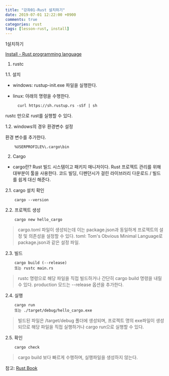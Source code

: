 ```yaml
---
title: "강좌01-Rust 설치하기"
date: 2019-07-01 12:22:00 +0900
comments: true
categories: rust
tags: [lesson-rust, install]
---
```



1설치하기

[Install - Rust programming language](https://www.rust-lang.org/tools/install)

1. rustc 
 
1.1. 설치

  - windows: rustup-init.exe 파일을 실행한다.
  - linux: 아래의 명령을 수행한다.

          curl https://sh.rustup.rs -sSf | sh

rustc 만으로 rust를 실행할 수 있다. 


1.2.  windows의 경우 환경변수 설정

환경 변수를 추가한다.

        %USERPROFILE%\.cargo\bin
        

2. Cargo

- cargo란? 
Rust 빌드 시스템이고 패키지 매니저이다. Rust 프로젝트 관리를 위해 대부분이 툴을 사용한다. 코드 빌딩, 디펜던시가 걸린 라이브러리 다운로드 / 빌드 를 쉽게 대신 해준다. 

2.1. cargo 설치 확인

        cargo --version


2.2. 프로젝트 생성

        cargo new hello_cargo
        
>cargo.toml 파일이 생성되는데 이는 package.json과 동일하게 프로젝트의 설정 및 의존성을 설정할 수 있다.
>toml: Tom's Obvious Minimal Language로 package.json과 같은 설정 파일.

2.3. 빌드

        cargo build (--release)
        또는 rustc main.rs
        
> rustc 명령으로 해당 파일을 직접 빌드하거나 간단히 cargo build 명령을 내릴 수 있다. production 모드는 --release 옵션을 추가한다.

2.4. 실행

        cargo run
        또는 ./target/debug/hello_cargo.exe
                
> 빌드된 파일은 /target/debug 폴더에 생성되며, 프로젝트 명의 exe파일이 생성되므로 해당 파일을 직접 실행하거나 cargo run으로 실행할 수 있다.


2.5. 확인

        cargo check

> cargo build 보다 빠르게 수행하며, 실행파일을 생성하지 않는다.
> 

참고: [Rust Book](https://doc.rust-lang.org/book/title-page.html)